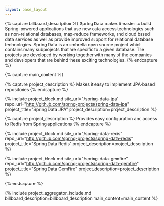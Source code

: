 ```yaml
---
layout: base_layout
---
```


{% capture billboard_description %}
Spring Data makes it easier to build Spring-powered applications that use new data access technologies such as non-relational databases, map-reduce frameworks, and cloud based data services as well as provide improved support for relational database technologies. Spring Data is an umbrella open source project which contains many subprojects that are specific to a given database. The projects are developed by working together with many of the companies and developers that are behind these exciting technologies.
{% endcapture %}

{% capture main_content %}

<!-- Spring Data JPA -->
{% capture project_description %}
Makes it easy to implement JPA-based repositories
{% endcapture %}

{% include project_block.md site_url="/spring-data-jpa" repo_url="http://github.com/spring-projects/spring-data-jpa" project_title="Spring Data JPA" project_description=project_description %}

<!-- Spring Data Redis -->
{% capture project_description %}
Provides easy configuration and access to Redis from Spring applications
{% endcapture %}

{% include project_block.md site_url="/spring-data-redis" repo_url="http://github.com/spring-projects/spring-data-redis" project_title="Spring Data Redis" project_description=project_description %}

<!--Spring Data GemFire -->
{% include project_block.md site_url="/spring-data-gemfire" repo_url="http://github.com/spring-projects/spring-data-gemfire" project_title="Spring Data GemFire" project_description=project_description %}

<!-- end main_content -->
{% endcapture %}

{% include project_aggregator_include.md billboard_description=billboard_description main_content=main_content %}
